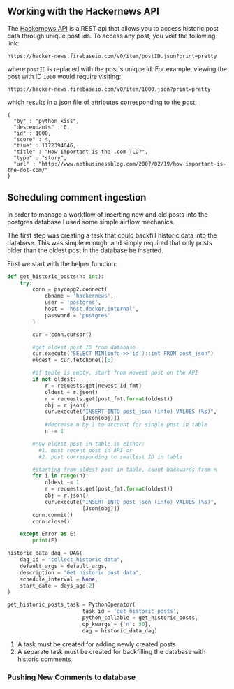 
## Working with the Hackernews API

The [Hackernews API](https://github.com/HackerNews/API) is a REST api that allows you to access historic post data through unique post ids. To access any post, you visit the following link:

```
https://hacker-news.firebaseio.com/v0/item/postID.json?print=pretty
```

where `postID` is replaced with the post's unique id. For example, viewing the post with ID `1000` would require visiting:

```
https://hacker-news.firebaseio.com/v0/item/1000.json?print=pretty
```

which results in a json file of attributes corresponding to the post:

```
{
  "by" : "python_kiss",
  "descendants" : 0,
  "id" : 1000,
  "score" : 4,
  "time" : 1172394646,
  "title" : "How Important is the .com TLD?",
  "type" : "story",
  "url" : "http://www.netbusinessblog.com/2007/02/19/how-important-is-the-dot-com/"
}

```
## Scheduling comment ingestion


In order to manage a workflow of inserting new and old posts into the postgres database I used some simple airflow mechanics.

The first step was creating a task that could backfill historic data into the database. This was simple enough, and simply required that only posts older than the oldest post in the database be inserted.


First we start with the helper function:

```python
def get_historic_posts(n: int):
    try:
        conn = psycopg2.connect(
            dbname = 'hackernews',
            user = 'postgres',
            host = 'host.docker.internal',
            password = 'postgres'
        )

        cur = conn.cursor()

        #get oldest post ID from database
        cur.execute("SELECT MIN(info->>'id')::int FROM post_json")
        oldest = cur.fetchone()[0]

        #if table is empty, start from newest post on the API
        if not oldest:
            r = requests.get(newest_id_fmt)
            oldest = r.json()
            r = requests.get(post_fmt.format(oldest))
            obj = r.json()
            cur.execute("INSERT INTO post_json (info) VALUES (%s)",
                        [Json(obj)])
            #decrease n by 1 to account for single post in table
            n -= 1

        #now oldest post in table is either:
          #1. most recent post in API or
          #2. post corresponding to smallest ID in table

        #starting from oldest post in table, count backwards from n
        for i in range(n):
            oldest -= 1
            r = requests.get(post_fmt.format(oldest))
            obj = r.json()
            cur.execute("INSERT INTO post_json (info) VALUES (%s)",
                        [Json(obj)])
        conn.commit()
        conn.close()

    except Error as E:
        print(E)
```

```python
historic_data_dag = DAG(
    dag_id = "collect_historic_data",
    default_args = default_args,
    description = "Get historic post data",
    schedule_interval = None,
    start_date = days_ago(2)
)

get_historic_posts_task = PythonOperator(
                        task_id = 'get_historic_posts',
                        python_callable = get_historic_posts,
                        op_kwargs = {'n': 50},
                        dag = historic_data_dag)
```


1. A task must be created for adding newly created posts
2. A separate task must be created for backfilling the database with historic comments




### Pushing New Comments to database
